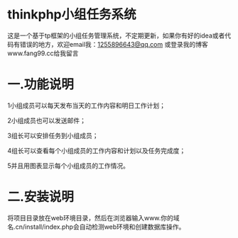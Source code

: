 # thinkphp小组任务系统
这是一个基于tp框架的小组任务管理系统，不定期更新，如果你有好的idea或者代码有错误的地方，欢迎email我：1255896643@qq.com 或登录我的博客www.fang99.cc给我留言

# 一.功能说明
1小组成员可以每天发布当天的工作内容和明日工作计划；

2小组成员也可以发送邮件；

3组长可以安排任务到小组成员；

4组长可以查看每个小组成员的工作内容和计划以及任务完成度；

5并且用图表显示每个小组成员的工作情况。

# 二.安装说明
将项目目录放在web环境目录，然后在浏览器输入www.你的域名.cn/install/index.php会自动检测web环境和创建数据库操作。
